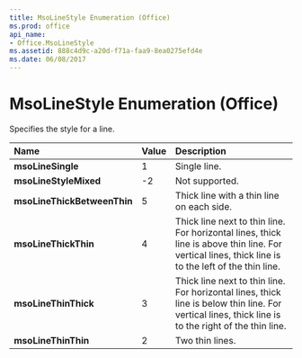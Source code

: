 ```yaml
---
title: MsoLineStyle Enumeration (Office)
ms.prod: office
api_name:
- Office.MsoLineStyle
ms.assetid: 888c4d9c-a20d-f71a-faa9-8ea0275efd4e
ms.date: 06/08/2017
---
```



# MsoLineStyle Enumeration (Office)

Specifies the style for a line.



|Name|Value|Description|
|:-----|:-----|:-----|
|**msoLineSingle**|1|Single line.|
|**msoLineStyleMixed**|-2|Not supported.|
|**msoLineThickBetweenThin**|5|Thick line with a thin line on each side.|
|**msoLineThickThin**|4|Thick line next to thin line. For horizontal lines, thick line is above thin line. For vertical lines, thick line is to the left of the thin line.|
|**msoLineThinThick**|3|Thick line next to thin line. For horizontal lines, thick line is below thin line. For vertical lines, thick line is to the right of the thin line.|
|**msoLineThinThin**|2|Two thin lines.|

